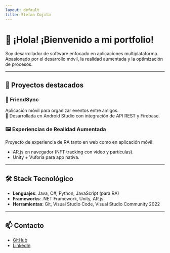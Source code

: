 ```yaml
---
layout: default
title: Stefan Cojita
---
```


# 👋 ¡Hola! ¡Bienvenido a mi portfolio!

Soy desarrollador de software enfocado en aplicaciones multiplataforma.  
Apasionado por el desarrollo móvil, la realidad aumentada y la optimización de procesos.

---

## 🚀 Proyectos destacados

### 🎯 FriendSync
Aplicación móvil para organizar eventos entre amigos.  
📱 Desarrollada en Android Studio con integración de API REST y Firebase.

### 🖼️ Experiencias de Realidad Aumentada
Proyecto de experiencia de RA tanto en web como en aplicación móvil:  
- AR.js en navegador (NFT tracking con vídeo y partículas).  
- Unity + Vuforia para app nativa.

---

## 🛠️ Stack Tecnológico

- **Lenguajes**: Java, C#, Python, JavaScript (para RA)
- **Frameworks**: .NET Framework, Unity, AR.js
- **Herramientas**: Git, Visual Studio Code, Visual Studio Community 2022

---

## 📫 Contacto

- [GitHub](https://github.com/SCojita)
- [LinkedIn]([https://www.linkedin.com/in/stefan-cojita-2712ab348/])
